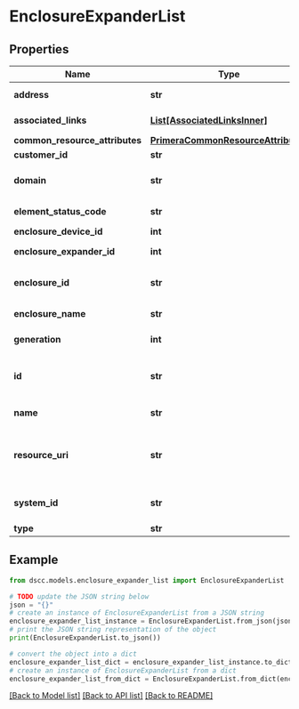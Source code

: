 # EnclosureExpanderList


## Properties

Name | Type | Description | Notes
------------ | ------------- | ------------- | -------------
**address** | **str** | Name of the enclosure | [optional] 
**associated_links** | [**List[AssociatedLinksInner]**](AssociatedLinksInner.md) | Associated Links Details | [optional] 
**common_resource_attributes** | [**PrimeraCommonResourceAttributes**](PrimeraCommonResourceAttributes.md) |  | [optional] 
**customer_id** | **str** | customerId | [optional] 
**domain** | **str** | Domain that the resource belongs to | [optional] 
**element_status_code** | **str** | Enclosure status code | [optional] 
**enclosure_device_id** | **int** |  | [optional] 
**enclosure_expander_id** | **int** | Numeric ID of the resource | [optional] 
**enclosure_id** | **str** | Parent UID of the resource. &#x60;Filter&#x60; | [optional] 
**enclosure_name** | **str** | Name of the enclosure | [optional] 
**generation** | **int** | generation &#x60;Filter, Sort&#x60; | [optional] 
**id** | **str** | Unique Identifier of the resource. &#x60;Filter&#x60; | [optional] 
**name** | **str** | Enclosure Display name | [optional] 
**resource_uri** | **str** | resourceUri for detailed enclosure expander object | [optional] 
**system_id** | **str** | systemId/Serial Number  of the array. | [optional] 
**type** | **str** | type | [optional] 

## Example

```python
from dscc.models.enclosure_expander_list import EnclosureExpanderList

# TODO update the JSON string below
json = "{}"
# create an instance of EnclosureExpanderList from a JSON string
enclosure_expander_list_instance = EnclosureExpanderList.from_json(json)
# print the JSON string representation of the object
print(EnclosureExpanderList.to_json())

# convert the object into a dict
enclosure_expander_list_dict = enclosure_expander_list_instance.to_dict()
# create an instance of EnclosureExpanderList from a dict
enclosure_expander_list_from_dict = EnclosureExpanderList.from_dict(enclosure_expander_list_dict)
```
[[Back to Model list]](../README.md#documentation-for-models) [[Back to API list]](../README.md#documentation-for-api-endpoints) [[Back to README]](../README.md)


